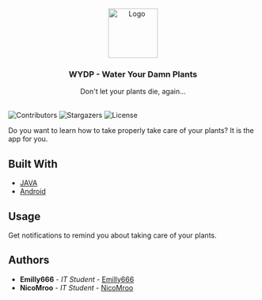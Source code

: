 <br/>
<p align="center">
  <a href="https://github.com/Emilly666/Water-your-plants-app">
    <img src="https://cdn.discordapp.com/attachments/1103761225973776413/1106299881343172729/ic_launcher_round.png)" alt="Logo" width="100" height="100">
  </a>

  <h3 align="center">WYDP - Water Your Damn Plants</h3>

  <p align="center">
    Don't let your plants die, again...
    <br/>
    <br/>
  </p>
</p>

![Contributors](https://img.shields.io/github/contributors/Emilly666/Water-your-plants-app?color=dark-green) 
![Stargazers](https://img.shields.io/github/stars/Emilly666/Water-your-plants-app?style=social) 
![License](https://img.shields.io/github/license/Emilly666/Water-your-plants-app) 

Do you want to learn how to take properly take care of your plants? It is the app for you.

## Built With

* [JAVA]()
* [Android]()

## Usage

Get notifications to remind you about taking care of your plants.



## Authors

* **Emilly666** - *IT Student* - [Emilly666](https://github.com/Emilly666) 
* **NicoMroo** - *IT Student* - [NicoMroo](https://github.com/NicoMroo) 
